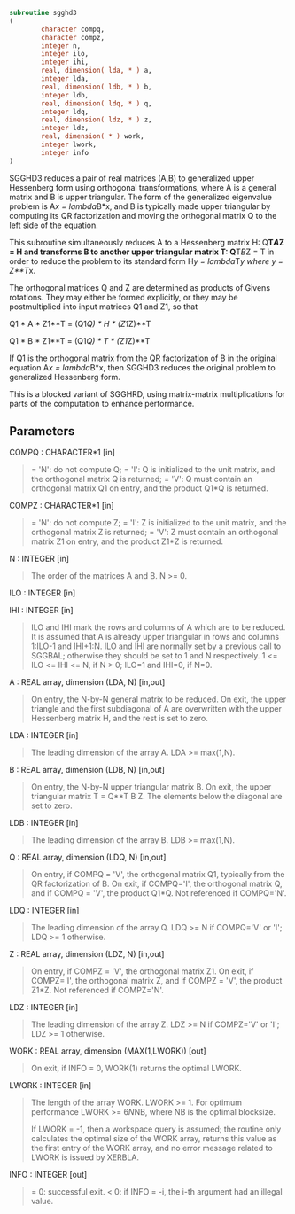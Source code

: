 ```fortran
subroutine sgghd3
(
        character compq,
        character compz,
        integer n,
        integer ilo,
        integer ihi,
        real, dimension( lda, * ) a,
        integer lda,
        real, dimension( ldb, * ) b,
        integer ldb,
        real, dimension( ldq, * ) q,
        integer ldq,
        real, dimension( ldz, * ) z,
        integer ldz,
        real, dimension( * ) work,
        integer lwork,
        integer info
)
```

SGGHD3 reduces a pair of real matrices (A,B) to generalized upper
Hessenberg form using orthogonal transformations, where A is a
general matrix and B is upper triangular.  The form of the
generalized eigenvalue problem is
A*x = lambda*B*x,
and B is typically made upper triangular by computing its QR
factorization and moving the orthogonal matrix Q to the left side
of the equation.

This subroutine simultaneously reduces A to a Hessenberg matrix H:
Q**T*A*Z = H
and transforms B to another upper triangular matrix T:
Q**T*B*Z = T
in order to reduce the problem to its standard form
H*y = lambda*T*y
where y = Z**T*x.

The orthogonal matrices Q and Z are determined as products of Givens
rotations.  They may either be formed explicitly, or they may be
postmultiplied into input matrices Q1 and Z1, so that

Q1 * A * Z1**T = (Q1*Q) * H * (Z1*Z)**T

Q1 * B * Z1**T = (Q1*Q) * T * (Z1*Z)**T

If Q1 is the orthogonal matrix from the QR factorization of B in the
original equation A*x = lambda*B*x, then SGGHD3 reduces the original
problem to generalized Hessenberg form.

This is a blocked variant of SGGHRD, using matrix-matrix
multiplications for parts of the computation to enhance performance.

## Parameters
COMPQ : CHARACTER*1 [in]
> = 'N': do not compute Q;
> = 'I': Q is initialized to the unit matrix, and the
> orthogonal matrix Q is returned;
> = 'V': Q must contain an orthogonal matrix Q1 on entry,
> and the product Q1*Q is returned.

COMPZ : CHARACTER*1 [in]
> = 'N': do not compute Z;
> = 'I': Z is initialized to the unit matrix, and the
> orthogonal matrix Z is returned;
> = 'V': Z must contain an orthogonal matrix Z1 on entry,
> and the product Z1*Z is returned.

N : INTEGER [in]
> The order of the matrices A and B.  N >= 0.

ILO : INTEGER [in]

IHI : INTEGER [in]
> 
> ILO and IHI mark the rows and columns of A which are to be
> reduced.  It is assumed that A is already upper triangular
> in rows and columns 1:ILO-1 and IHI+1:N.  ILO and IHI are
> normally set by a previous call to SGGBAL; otherwise they
> should be set to 1 and N respectively.
> 1 <= ILO <= IHI <= N, if N > 0; ILO=1 and IHI=0, if N=0.

A : REAL array, dimension (LDA, N) [in,out]
> On entry, the N-by-N general matrix to be reduced.
> On exit, the upper triangle and the first subdiagonal of A
> are overwritten with the upper Hessenberg matrix H, and the
> rest is set to zero.

LDA : INTEGER [in]
> The leading dimension of the array A.  LDA >= max(1,N).

B : REAL array, dimension (LDB, N) [in,out]
> On entry, the N-by-N upper triangular matrix B.
> On exit, the upper triangular matrix T = Q**T B Z.  The
> elements below the diagonal are set to zero.

LDB : INTEGER [in]
> The leading dimension of the array B.  LDB >= max(1,N).

Q : REAL array, dimension (LDQ, N) [in,out]
> On entry, if COMPQ = 'V', the orthogonal matrix Q1,
> typically from the QR factorization of B.
> On exit, if COMPQ='I', the orthogonal matrix Q, and if
> COMPQ = 'V', the product Q1*Q.
> Not referenced if COMPQ='N'.

LDQ : INTEGER [in]
> The leading dimension of the array Q.
> LDQ >= N if COMPQ='V' or 'I'; LDQ >= 1 otherwise.

Z : REAL array, dimension (LDZ, N) [in,out]
> On entry, if COMPZ = 'V', the orthogonal matrix Z1.
> On exit, if COMPZ='I', the orthogonal matrix Z, and if
> COMPZ = 'V', the product Z1*Z.
> Not referenced if COMPZ='N'.

LDZ : INTEGER [in]
> The leading dimension of the array Z.
> LDZ >= N if COMPZ='V' or 'I'; LDZ >= 1 otherwise.

WORK : REAL array, dimension (MAX(1,LWORK)) [out]
> On exit, if INFO = 0, WORK(1) returns the optimal LWORK.

LWORK : INTEGER [in]
> The length of the array WORK. LWORK >= 1.
> For optimum performance LWORK >= 6*N*NB, where NB is the
> optimal blocksize.
> 
> If LWORK = -1, then a workspace query is assumed; the routine
> only calculates the optimal size of the WORK array, returns
> this value as the first entry of the WORK array, and no error
> message related to LWORK is issued by XERBLA.

INFO : INTEGER [out]
> = 0:  successful exit.
> < 0:  if INFO = -i, the i-th argument had an illegal value.
